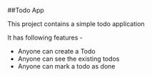 ##Todo App

This project contains a simple todo application

It has following features -

- Anyone can create a Todo
- Anyone can see the existing todos
- Anyone can mark a todo as done
